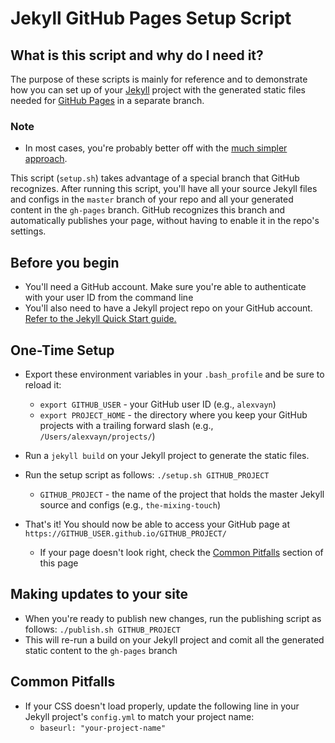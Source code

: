 # Jekyll GitHub Pages Setup Script

## What is this script and why do I need it?
The purpose of these scripts is mainly for reference and to demonstrate how you can set up of your [Jekyll](https://jekyllrb.com/) project with the generated static files needed for [GitHub Pages](https://pages.github.com/) in a separate branch.

### Note
* In most cases, you're probably better off with the [much simpler approach](https://github.com/alexvayn/jekyll-setup-gh-pages/tree/master/docs-generated).

This script (`setup.sh`) takes advantage of a special branch that GitHub recognizes. After running this script, you'll have all your source Jekyll files and configs in the `master` branch of your repo and all your generated content in the `gh-pages` branch. GitHub recognizes this branch and automatically publishes your page, without having to enable it in the repo's settings.


## Before you begin
* You'll need a GitHub account. Make sure you're able to authenticate with your user ID from the command line
* You'll also need to have a Jekyll project repo on your GitHub account. [Refer to the Jekyll Quick Start guide.](https://jekyllrb.com/docs/quickstart)

## One-Time Setup
* Export these environment variables in your `.bash_profile` and be sure to reload it:
    * `export GITHUB_USER` - your GitHub user ID (e.g., `alexvayn`)
    * `export PROJECT_HOME` - the directory where you keep your GitHub projects with a trailing forward slash (e.g., `/Users/alexvayn/projects/`)
* Run a `jekyll build` on your Jekyll project to generate the static files.
* Run the setup script as follows: `./setup.sh GITHUB_PROJECT`
    * `GITHUB_PROJECT` - the name of the project that holds the master Jekyll source and configs (e.g., `the-mixing-touch`)

* That's it! You should now be able to access your GitHub page at `https://GITHUB_USER.github.io/GITHUB_PROJECT/`
    * If your page doesn't look right, check the [Common Pitfalls](#pitfalls) section of this page

## Making updates to your site
* When you're ready to publish new changes, run the publishing script as follows: `./publish.sh GITHUB_PROJECT`
* This will re-run a build on your Jekyll project and comit all the generated static content to the `gh-pages` branch

## <a name="pitfalls"></a> Common Pitfalls
* If your CSS doesn't load properly, update the following line in your Jekyll project's `config.yml` to match your project name:
  * ```baseurl: "your-project-name"```
